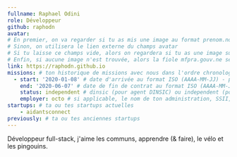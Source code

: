 ```yaml
---
fullname: Raphael Odini
role: Développeur
github: raphodn
avatar:
# En premier, on va regarder si tu as mis une image au format prenom.nom dans /img/authors/
# Sinon, on utilisera le lien externe du champs avatar
# Si tu laisse ce champs vide, alors on regardera si tu as une image sur GitHub
# Enfin, si aucune image n'est trouvée, alors la fiole mfpra.gouv.ne sera utilisée sur la page communauté
link: https://raphodn.github.io
missions: # ton historique de missions avec nous dans l'ordre chronologique. Remplis déjà la première pour commencer !
  - start: '2020-01-08' # date d'arrivée au format ISO (AAAA-MM-JJ) - pense à bien garder les '' !
    end: '2020-06-07' # date de fin de contrat au format ISO (AAAA-MM-JJ) - pense à bien garder les '' !
    status: independent # dinsic (pour agent DINSIC) ou independent (pour indépendant) ou admin (pour agent d'une autre administration) ou service (pour société de service)
    employer: octo # si applicable, le nom de ton administration, SSII, etc.
startups: # ta ou tes startups actuelles
    - aidantsconnect
previously: # ta ou tes anciennes startups
---
```


Développeur full-stack, j'aime les communs, apprendre (& faire), le vélo et les pingouins.
